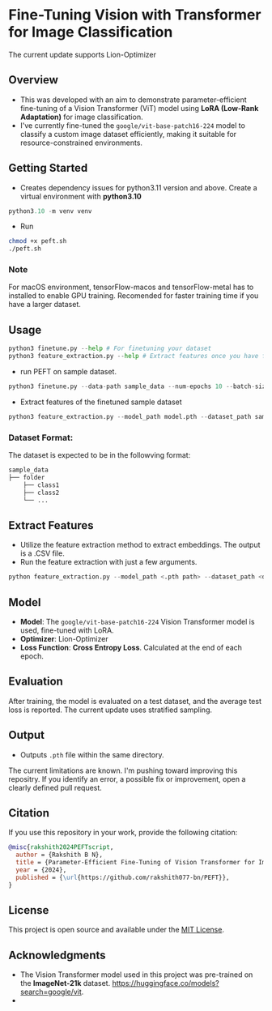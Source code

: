 # Fine-Tuning Vision with Transformer for Image Classification

The current update supports Lion-Optimizer

## Overview
- This was developed with an aim to demonstrate parameter-efficient fine-tuning of a Vision Transformer (ViT) model using **LoRA (Low-Rank Adaptation)** for image classification. 
- I've currently fine-tuned the `google/vit-base-patch16-224` model to classify a custom image dataset efficiently, making it suitable for resource-constrained environments. 
 

## Getting Started
- Creates dependency issues for python3.11 version and above. Create a virtual environment with **python3.10**
```python
python3.10 -m venv venv
```
- Run 
```bash
chmod +x peft.sh
./peft.sh
```
### Note 
For macOS environment, tensorFlow-macos and tensorFlow-metal has to installed to enable GPU training. Recomended for faster training time if you have a larger dataset. 

## Usage
```python
python3 finetune.py --help # For finetuning your dataset
python3 feature_extraction.py --help # Extract features once you have finished fine tuning
```

- run PEFT on sample dataset.
```python
python3 finetune.py --data-path sample_data --num-epochs 10 --batch-size 16
```

- Extract features of the finetuned sample dataset
```python
python3 feature_extraction.py --model_path model.pth --dataset_path sample_data
```

### Dataset Format: 
The dataset is expected to be in the followving format:

```python
sample_data
├── folder 
    ├── class1
    ├── class2
    └── ...
```

## Extract Features
- Utilize the feature extraction method to extract embeddings. The output is a .CSV file. 
- Run the feature extraction with just a few arguments. 
```python
python feature_extraction.py --model_path <.pth path> --dataset_path <dataset_path>
```

## Model 
- **Model**: The `google/vit-base-patch16-224` Vision Transformer model is used, fine-tuned with LoRA.
- **Optimizer**: Lion-Optimizer
- **Loss Function**: **Cross Entropy Loss**. Calculated at the end of each epoch.

## Evaluation
After training, the model is evaluated on a test dataset, and the average test loss is reported. The current update uses stratified sampling.

## Output
- Outputs `.pth` file within the same directory. 

The current limitations are known. I'm pushing toward improving this repositry. If you identify an error, a possible fix or improvement, open a clearly defined pull request. 

## Citation
If you use this repository in your work, provide the following citation:

```bibtex
@misc{rakshith2024PEFTscript,
  author = {Rakshith B N},
  title = {Parameter-Efficient Fine-Tuning of Vision Transformer for Image Classification },
  year = {2024},
  published = {\url{https://github.com/rakshith077-bn/PEFT}},
}
```

## License
This project is open source and available under the [MIT License](LICENSE).

## Acknowledgments
- The Vision Transformer model used in this project was pre-trained on the **ImageNet-21k** dataset. https://huggingface.co/models?search=google/vit.  
- 
